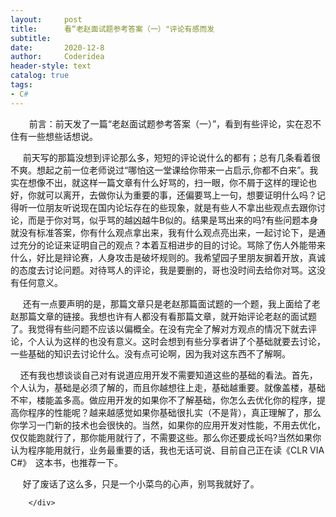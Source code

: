 ```yaml
---
layout:     post
title:      看“老赵面试题参考答案（一）"评论有感而发
subtitle:   
date:       2020-12-8
author:     Coderidea
header-style: text
catalog: true
tags:
- C#
--- 
```

<div class="postBody">
			<div id="cnblogs_post_body" class="blogpost-body"><p>    　前言：前天发了一篇“老赵面试题参考答案（一）”，看到有些评论，实在忍不住有一些想些话想说。</p>
<p>     前天写的那篇没想到评论那么多，短短的评论说什么的都有；总有几条看着很不爽。想起之前一位老师说过“哪怕这一堂课给你带来一占启示,你都不白来”。我实在想像不出，就这样一篇文章有什么好骂的，扫一眼，你不屑于这样的理论也好，你就可以离开，去做你认为重要的事，还偏要骂上一句，想要证明什么吗？记得听一位朋友听说现在国内论坛存在的些现象，就是有些人不拿出些观点去跟你讨论，而是于你对骂，似乎骂的越凶越牛B似的。结果是骂出来的吗?有些问题本身就没有标准答案，你有什么观点拿出来，我有什么观点亮出来，一起讨论下，是通过充分的论证来证明自己的观点？本着互相进步的目的讨论。骂除了伤人外能带来什么，好比是辩论赛，人身攻击是破坏规则的。我希望园子里朋友摒着开放，真诚的态度去讨论问题。对待骂人的评论，我是要删的，哥也没时间去给你对骂。这没有任何意义。</p>
<p>     还有一点要声明的是，那篇文章只是老赵那篇面试题的一个题，我上面给了老赵那篇文章的链接。我想也许有人都没有看那篇文章，就开始评论老赵的面试题了。我觉得有些问题不应该以偏概全。在没有完全了解对方观点的情况下就去评论，个人认为这样的也没有意义。这时会想到有些分享者讲了个基础就要去讨论，一些基础的知识去讨论什么。没有点可论啊，因为我对这东西不了解啊。</p>
<p>    还有我也想谈谈自己对有说道应用开发不需要知道这些的基础的看法。首先，个人认为，基础是必须了解的，而且你越想往上走，基础越重要。就像盖楼，基础不牢，楼能盖多高。做应用开发的如果你不了解基础，你怎么去优化你的程序，提高你程序的性能呢？越来越感觉如果你基础很扎实（不是背），真正理解了，那么你学习一门新的技术也会很快的。当然，如果你的应用开发对性能，不用去优化，仅仅能跑就行了，那你能用就行了，不需要这些。那么你还要成长吗?当然如果你认为程序能用就行，业务最重要的话，我也无话可说、目前自己正在读《CLR VIA　C#》　这本书，也推荐一下。</p>
<p>     好了废话了这么多，只是一个小菜鸟的心声，别骂我就好了。</p></div><div id="MySignature"></div>
<div class="clear"></div>
<div id="blog_post_info_block">
<div id="BlogPostCategory"></div>
<div id="EntryTag"></div>
<div id="blog_post_info">
</div>
<div class="clear"></div>
<div id="post_next_prev"></div>
</div>


		</div>